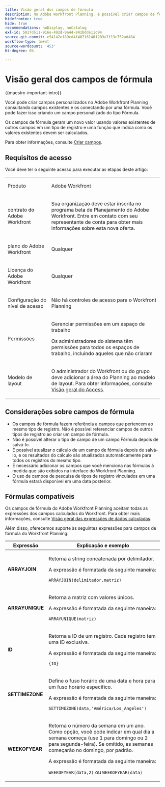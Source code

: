 ```yaml
---
title: Visão geral dos campos de fórmula
description: No Adobe Workfront Planning, é possível criar campos de fórmula que usam funções e campos existentes para calcular um novo valor personalizado.
hidefromtoc: true
hide: true
recommendations: noDisplay, noCatalog
exl-id: 5027d611-916e-492d-9a44-841bdde11c94
source-git-commit: e54142e189cd4f407161401203a7f13c752ad404
workflow-type: tm+mt
source-wordcount: '453'
ht-degree: 0%

---
```


# Visão geral dos campos de fórmula

<!--update the metadata with real information when making this available in TOC and in the left nav - below-->

<!---
title: Formula fields overview
description: In Adobe Maestro, you can create formula fields that use functions and existing  fields to calculate a new custom value. 
hidefromtoc: yes
hide: yes
author: Alina
feature: (*******************WE NEED A NEW ONE*******************)
role: User, Administrator (************is this right???************)
recommendations: noDisplay, noCatalog
--->

<!--when we release permissions to RECORDS and we release referring lookup fields in a formula field, update considerations to say that lookup fields from linked records depends on the permissions to the record; if they have no permissions to view a linked record, they won't be able to use that records's lookup fields in a formula-->

{{maestro-important-intro}}

Você pode criar campos personalizados no Adobe Workfront Planning consultando campos existentes e os conectando por uma fórmula. Você pode fazer isso criando um campo personalizado do tipo Fórmula.

Os campos de fórmula geram um novo valor usando valores existentes de outros campos em um tipo de registro e uma função que indica como os valores existentes devem ser calculados.

Para obter informações, consulte [Criar campos](../fields/create-fields.md).

## Requisitos de acesso

Você deve ter o seguinte acesso para executar as etapas deste artigo:

<table style="table-layout:auto">
 <col>
 </col>
 <col>
 </col>
 <tbody>
    <tr>
<tr>
<td>
   <p> Produto</p> </td>
   <td>
   <p> Adobe Workfront</p> </td>
  </tr>  
 <td role="rowheader"><p>contrato do Adobe Workfront</p></td>
   <td>
<p>Sua organização deve estar inscrita no programa beta de Planejamento do Adobe Workfront. Entre em contato com seu representante de conta para obter mais informações sobre esta nova oferta. </p>
   </td>
  </tr>
  <tr>
   <td role="rowheader"><p>plano do Adobe Workfront</p></td>
   <td>
<p>Qualquer</p>
   </td>
  </tr>
  <tr>
   <td role="rowheader"><p>Licença do Adobe Workfront</p></td>
   <td>
   <p>Qualquer</p> 
  </td>
  </tr>

<tr>
   <td role="rowheader"><p>Configuração do nível de acesso</p></td>
   <td> <p>Não há controles de acesso para o Workfront Planning</p>  
</td>
  </tr>
<tr>
   <td role="rowheader"><p>Permissões</p></td>
   <td> <p>Gerenciar permissões em um espaço de trabalho</a> </p>  
   <p>Os administradores do sistema têm permissões para todos os espaços de trabalho, incluindo aqueles que não criaram</p>
</td>
  </tr>
<tr>
   <td role="rowheader"><p>Modelo de layout</p></td>
   <td> <p>O administrador do Workfront ou do grupo deve adicionar a área do Planning ao modelo de layout. Para obter informações, consulte <a href="../access/access-overview.md">Visão geral do Access</a>. </p>  
</td>
  </tr>

</tbody>
</table>

<!-- Notes to add for the table: for the "Workfront plans" row: the above is only for closed beta; when going to GA - activate the following plans:    
<p>Current plan: Prime and Ultimate</p>
<p>Legacy plan: Enterprise</p>-->


## Considerações sobre campos de fórmula

* Os campos de fórmula fazem referência a campos que pertencem ao mesmo tipo de registro. Não é possível referenciar campos de outros tipos de registro ao criar um campo de fórmula. <!--is this still accurate??-->
* Não é possível alterar o tipo de campo de um campo Fórmula depois de salvá-lo.
* É possível atualizar o cálculo de um campo de fórmula depois de salvá-lo, e os resultados do cálculo são atualizados automaticamente para todos os registros do mesmo tipo.
* É necessário adicionar os campos que você menciona nas fórmulas à medida que são exibidos na interface do Workfront Planning.
* O uso de campos de pesquisa de tipos de registro vinculados em uma fórmula estará disponível em uma data posterior.

## Fórmulas compatíveis

Os campos de fórmula do Adobe Workfront Planning aceitam todas as expressões dos campos calculados do Workfront. Para obter mais informações, consulte [Visão geral das expressões de dados calculadas](/help/quicksilver/reports-and-dashboards/reports/calc-cstm-data-reports/calculated-data-expressions.md).

Além disso, oferecemos suporte às seguintes expressões para campos de fórmula do Workfront Planning:

<table style="table-layout:auto"> 
 <col> 
 <col> 
 <thead> 
  <tr> 
   <th>Expressão</th> 
   <th>Explicação e exemplo</th> 
  </tr> 
 </thead> 
 <tbody>

<tr> 
   <td><strong>ARRAYJOIN</strong> </td> 
   <td> <p>Retorna a string concatenada por delimitador.</p> <p>A expressão é formatada da seguinte maneira:

<code>ARRAYJOIN(delimitador,matriz)</code>
</p>
   </td></tr>

<tr> 
   <td><strong>ARRAYUNIQUE</strong> </td> 
   <td> <p>Retorna a matriz com valores únicos.</p> <p>A expressão é formatada da seguinte maneira:

<code>ARRAYUNIQUE(matriz)</code>
</p>
   </td></tr>
     <tr> 
   <td><strong>ID</strong> </td> 
   <td> <p>Retorna a ID de um registro. Cada registro tem uma ID exclusiva.</p> <p>A expressão é formatada da seguinte maneira:

<code>{ID}</code>
</p>
   </td></tr>

<tr> 
   <td><strong>SETTIMEZONE</strong> </td> 
   <td> <p>Define o fuso horário de uma data e hora para um fuso horário específico.</p> <p>A expressão é formatada da seguinte maneira:

<code>SETTIMEZONE(data,&#39;América/Los_Angeles&#39;)</code>
</p>
   </td></tr>

<tr> 
   <td><strong>WEEKOFYEAR</strong> </td> 
   <td> <p>Retorna o número da semana em um ano. Como opção, você pode indicar em qual dia a semana começa (use 1 para domingo ou 2 para segunda-feira). Se omitido, as semanas começarão no domingo, por padrão.</p> <p>A expressão é formatada da seguinte maneira:

<code>WEEKOFYEAR(data,2)</code>
ou
<code>WEEKOFYEAR(data)</code>
</p>
   </td></tr>

</table>
